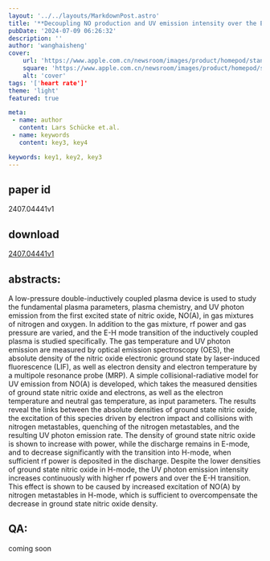```yaml
---
layout: '../../layouts/MarkdownPost.astro'
title: '**Decoupling NO production and UV emission intensity over the E-H mode transition in a low-pressure inductively coupled plasma device**'
pubDate: '2024-07-09 06:26:32'
description: ''
author: 'wanghaisheng'
cover:
    url: 'https://www.apple.com.cn/newsroom/images/product/homepod/standard/Apple-HomePod-hero-230118_big.jpg.large_2x.jpg'
    square: 'https://www.apple.com.cn/newsroom/images/product/homepod/standard/Apple-HomePod-hero-230118_big.jpg.large_2x.jpg'
    alt: 'cover'
tags: '['heart rate']' 
theme: 'light'
featured: true

meta:
 - name: author
   content: Lars Schücke et.al.
 - name: keywords
   content: key3, key4

keywords: key1, key2, key3
---
```


## paper id
2407.04441v1
## download
[2407.04441v1](http://arxiv.org/abs/2407.04441v1)
## abstracts:
A low-pressure double-inductively coupled plasma device is used to study the fundamental plasma parameters, plasma chemistry, and UV photon emission from the first excited state of nitric oxide, NO(A), in gas mixtures of nitrogen and oxygen. In addition to the gas mixture, rf power and gas pressure are varied, and the E-H mode transition of the inductively coupled plasma is studied specifically. The gas temperature and UV photon emission are measured by optical emission spectroscopy (OES), the absolute density of the nitric oxide electronic ground state by laser-induced fluorescence (LIF), as well as electron density and electron temperature by a multipole resonance probe (MRP). A simple collisional-radiative model for UV emission from NO(A) is developed, which takes the measured densities of ground state nitric oxide and electrons, as well as the electron temperature and neutral gas temperature, as input parameters. The results reveal the links between the absolute densities of ground state nitric oxide, the excitation of this species driven by electron impact and collisions with nitrogen metastables, quenching of the nitrogen metastables, and the resulting UV photon emission rate. The density of ground state nitric oxide is shown to increase with power, while the discharge remains in E-mode, and to decrease significantly with the transition into H-mode, when sufficient rf power is deposited in the discharge. Despite the lower densities of ground state nitric oxide in H-mode, the UV photon emission intensity increases continuously with higher rf powers and over the E-H transition. This effect is shown to be caused by increased excitation of NO(A) by nitrogen metastables in H-mode, which is sufficient to overcompensate the decrease in ground state nitric oxide density.
## QA:
coming soon
